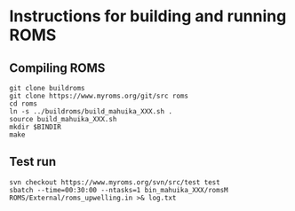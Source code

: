 # Instructions for building and running ROMS


## Compiling ROMS

```
git clone buildroms
git clone https://www.myroms.org/git/src roms
cd roms
ln -s ../buildroms/build_mahuika_XXX.sh .
source build_mahuika_XXX.sh
mkdir $BINDIR
make
```

## Test run


```
svn checkout https://www.myroms.org/svn/src/test test
sbatch --time=00:30:00 --ntasks=1 bin_mahuika_XXX/romsM ROMS/External/roms_upwelling.in >& log.txt
```
